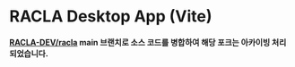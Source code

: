 # RACLA Desktop App (Vite)
**[RACLA-DEV/racla](https://github.com/RACLA-DEV/racla) main 브랜치로 소스 코드를 병합하여 해당 포크는 아카이빙 처리되었습니다.**
